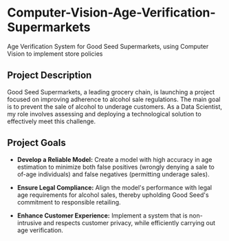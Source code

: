 # Computer-Vision-Age-Verification-Supermarkets
Age Verification System for Good Seed Supermarkets, using Computer Vision to implement store policies

## Project Description
Good Seed Supermarkets, a leading grocery chain, is launching a project focused on improving adherence to alcohol sale regulations. The main goal is to prevent the sale of alcohol to underage customers. As a Data Scientist, my role involves assessing and deploying a technological solution to effectively meet this challenge.

## Project Goals
- **Develop a Reliable Model:** Create a model with high accuracy in age estimation to minimize both false positives (wrongly denying a sale to of-age individuals) and false negatives (permitting underage sales).

- **Ensure Legal Compliance:** Align the model's performance with legal age requirements for alcohol sales, thereby upholding Good Seed's commitment to responsible retailing.

- **Enhance Customer Experience:** Implement a system that is non-intrusive and respects customer privacy, while efficiently carrying out age verification.

